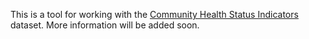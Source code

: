 This is a tool for working with the [Community Health Status Indicators](http://www.healthdata.gov/dataset/community-health-status-indicators-chsi-combat-obesity-heart-disease-and-cancer) dataset.
More information will be added soon.